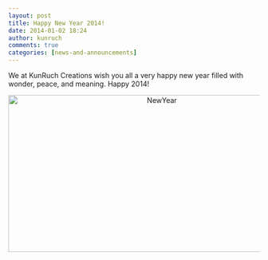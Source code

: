 ```yaml
---
layout: post
title: Happy New Year 2014!
date: 2014-01-02 18:24
author: kunruch
comments: true
categories: [news-and-announcements]
---
```

We at KunRuch Creations wish you all a very happy new year filled with wonder, peace, and meaning. Happy 2014!

<p style="text-align: center;"><a href="http://kunruchcreations.com/wp-content/uploads/2014/01/NewYear.png"><img class="aligncenter size-full wp-image-1448" alt="NewYear" src="http://kunruchcreations.com/wp-content/uploads/2014/01/NewYear.png" width="600" height="315" /></a></p>
